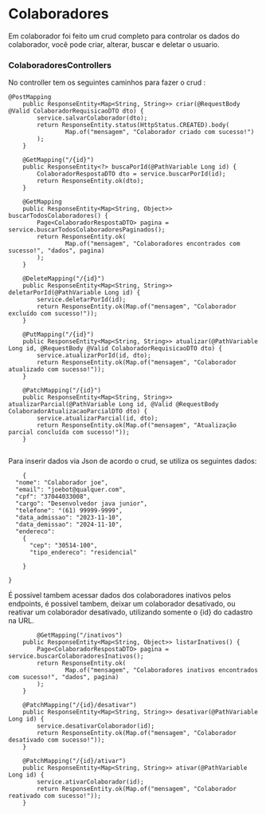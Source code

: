 # Colaboradores

Em colaborador foi feito um crud completo para controlar os dados do colaborador, você pode
criar, alterar, buscar e deletar o usuario.

### ColaboradoresControllers

No controller tem os seguintes caminhos para fazer o crud :

```
@PostMapping
    public ResponseEntity<Map<String, String>> criar(@RequestBody @Valid ColaboradorRequisicaoDTO dto) {
        service.salvarColaborador(dto);
        return ResponseEntity.status(HttpStatus.CREATED).body(
                Map.of("mensagem", "Colaborador criado com sucesso!")
        );
    }

    @GetMapping("/{id}")
    public ResponseEntity<?> buscaPorId(@PathVariable Long id) {
        ColaboradorRespostaDTO dto = service.buscarPorId(id);
        return ResponseEntity.ok(dto);
    }

    @GetMapping
    public ResponseEntity<Map<String, Object>> buscarTodosColaboradores() {
        Page<ColaboradorRespostaDTO> pagina = service.buscarTodosColaboradoresPaginados();
        return ResponseEntity.ok(
                Map.of("mensagem", "Colaboradores encontrados com sucesso!", "dados", pagina)
        );
    }

    @DeleteMapping("/{id}")
    public ResponseEntity<Map<String, String>> deletarPorId(@PathVariable Long id) {
        service.deletarPorId(id);
        return ResponseEntity.ok(Map.of("mensagem", "Colaborador excluído com sucesso!"));
    }

    @PutMapping("/{id}")
    public ResponseEntity<Map<String, String>> atualizar(@PathVariable Long id, @RequestBody @Valid ColaboradorRequisicaoDTO dto) {
        service.atualizarPorId(id, dto);
        return ResponseEntity.ok(Map.of("mensagem", "Colaborador atualizado com sucesso!"));
    }

    @PatchMapping("/{id}")
    public ResponseEntity<Map<String, String>> atualizarParcial(@PathVariable Long id, @Valid @RequestBody ColaboradorAtualizacaoParcialDTO dto) {
        service.atualizarParcial(id, dto);
        return ResponseEntity.ok(Map.of("mensagem", "Atualização parcial concluída com sucesso!"));
    }
        
```
Para inserir dados via Json de acordo o crud, se utiliza os seguintes dados:

``` 
    {
  "nome": "Colaborador joe",
  "email": "joebot@qualquer.com",
  "cpf": "37044033008",
  "cargo": "Desenvolvedor java junior",
  "telefone": "(61) 99999-9999",
  "data_admissao": "2023-11-10",
  "data_demissao": "2024-11-10",
  "endereco": 
    {
      "cep": "30514-100",
      "tipo_endereco": "residencial"

    }
  
}

```
É possivel tambem acessar dados dos colaboradores inativos pelos endpoints,
é possivel tambem, deixar um colaborador desativado, ou reativar um colaborador
desativado, utilizando somente o {id} do cadastro na URL.

```
        @GetMapping("/inativos")
    public ResponseEntity<Map<String, Object>> listarInativos() {
        Page<ColaboradorRespostaDTO> pagina = service.buscarColaboradoresInativos();
        return ResponseEntity.ok(
                Map.of("mensagem", "Colaboradores inativos encontrados com sucesso!", "dados", pagina)
        );
    }

    @PatchMapping("/{id}/desativar")
    public ResponseEntity<Map<String, String>> desativar(@PathVariable Long id) {
        service.desativarColaborador(id);
        return ResponseEntity.ok(Map.of("mensagem", "Colaborador desativado com sucesso!"));
    }

    @PatchMapping("/{id}/ativar")
    public ResponseEntity<Map<String, String>> ativar(@PathVariable Long id) {
        service.ativarColaborador(id);
        return ResponseEntity.ok(Map.of("mensagem", "Colaborador reativado com sucesso!"));
    }
```